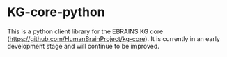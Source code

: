 # KG-core-python

This is a python client library for the EBRAINS KG core (https://github.com/HumanBrainProject/kg-core).
It is currently in an early development stage and will continue to be improved.